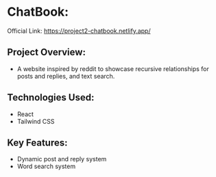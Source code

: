 # ChatBook: 

Official Link: https://project2-chatbook.netlify.app/

## Project Overview:
* A website inspired by reddit to showcase recursive relationships for posts and replies, and text search.

## Technologies Used:
* React
* Tailwind CSS

## Key Features:
* Dynamic post and reply system
* Word search system
